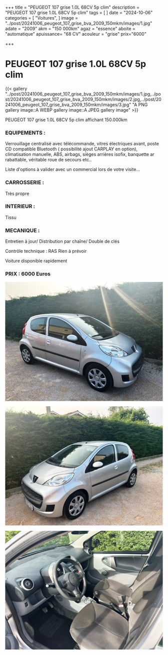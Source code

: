 +++
title = "PEUGEOT 107 grise 1.0L 68CV 5p clim"
description = "PEUGEOT 107 grise 1.0L 68CV 5p clim"
tags = [
]
date = "2024-10-06"
categories = [
    "Voitures",
]
image = "../post/20241006_peugeot_107_grise_bva_2009_150mkm/images/1.jpg"
adate = "2009"
akm = "150 000km"
agaz = "essence"
aboite = "automatique"
apuissance= "68 CV"
acouleur = "grise"
prix="6000"

+++

# PEUGEOT 107 grise 1.0L 68CV 5p clim

{{< gallery "../post/20241006_peugeot_107_grise_bva_2009_150mkm/images/1.jpg,../post/20241006_peugeot_107_grise_bva_2009_150mkm/images/2.jpg,../post/20241006_peugeot_107_grise_bva_2009_150mkm/images/3.jpg" "A PNG gallery image::A WEBP gallery image::A JPEG gallery image" >}}


PEUGEOT 107 grise 1.0L 68CV 5p clim affichant 150.000km


### EQUIPEMENTS :
Verrouillage centralisé avec télécommande, vitres électriques avant, poste CD compatible Bluetooth ( possibilité ajout CARPLAY en option), climatisation manuelle, ABS, airbags, sièges arrières isofix, banquette ar rabattable, véritable roue de secours etc..


Liste d'options à valider avec un commercial lors de votre visite...


### CARROSSERIE :
Très propre


### INTERIEUR :
Tissu

### MECANIQUE :
Entretien à jour/
Distribution par chaîne/
Double de clés


Contrôle technique : RAS
Rien à prévoir


Voiture disponible rapidement


### PRIX : 6000 Euros


<!-- more -->


![](images/1.jpg)

![](images/2.jpg)

![](images/3.jpg)

